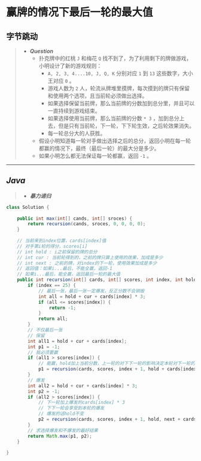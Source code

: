 # 赢牌的情况下最后一轮的最大值

## 字节跳动

> - ***Question***
>   - 扑克牌中的红桃 `J` 和梅花 `Q` 找不到了，为了利用剩下的牌做游戏，小明设计了新的游戏规则：
>     - `A, 2, 3, 4....10, J, Q, K` 分别对应 `1` 到 `13` 这些数字，大小王对应 `0` 。
>     - 游戏人数为 `2` 人，轮流从牌堆里摸牌，每次摸到的牌只有保留和使用两个选项，且当前轮必须做出选择。
>     - 如果选择保留当前牌，那么当前牌的分数加到总分里，并且可以一直持续到游戏结束。
>     - 如果选择使用当前牌，那么当前牌的分数 `* 3` ，加到总分上去，但是只有当前轮，下一轮，下下轮生效，之后轮效果消失。
>     - 每一轮总分大的人获胜。
>   - 假设小明知道每一轮对手做出选择之后的总分，返回小明在每一轮都赢的情况下，最终（最后一轮）的最大分是多少。
>   - 如果小明怎么都无法保证每一轮都赢，返回 `-1` 。

---

## *Java*

> - ***暴力递归***

```java
class Solution {
    
    public int max(int[] cands, int[] sroces) {
        return recursion(cands, sroces, 0, 0, 0, 0);
    }
    
    // 当前来到index位置，cards[index]值
    // 对手第i轮的得分，scores[i]
    // int hold : i之前保留的牌的总分
    // int cur : 当前轮得到的，之前的牌只算上使用的效果，加成是多少
    // int next : 之前的牌，对index的下一轮，使用效果加成是多少
    // 返回值：如果i...最后，不能全赢，返回-1
    // 如果i...最后，能全赢，返回最后一轮的最大值
    public int recursion(int[] cards, int[] scores, int index, int hold, int cur, int next) {
        if (index == 25) {
            // 最后一张，最后一张一定爆发，反正分数不会销毁
            int all = hold + cur + cards[index] * 3;
            if (all <= scores[index]) {
                return -1;
            }
            return all;
        }
        // 不仅最后一张
        // 保留
        int all1 = hold + cur + cards[index];
        int p1 = -1;
        // 我必须要赢
        if (all1 > scores[index]) {
            // 能赢，hold加上当前分数，上一轮的对下下一轮的影响决定本轮对下一轮的影响，没爆发，下下一轮不会受影响
            p1 = recursion(cards, scores, index + 1, hold + cards[index], next, 0);
        }
        // 爆发
        int all2 = hold + cur + cards[index] * 3;
        int p2 = -1;
        if (all2 > scores[index]) {
            // 下一轮加上爆发的cards[index] * 3
            // 下下一轮会享受到本轮的爆发
            // 爆发的话hold不变
            p2 = recursion(cards, scores, index + 1, hold, next + cards[index] * 3, cards[index] * 3);
        }
        // 求选择爆发和不爆发的最好结果
        return Math.max(p1, p2);
    }
    
}
```
